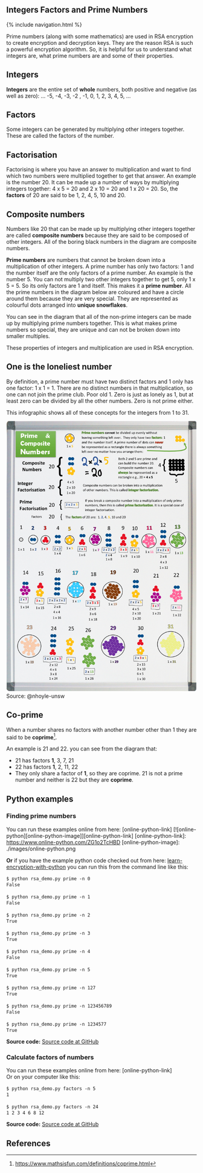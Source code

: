 ## Integers Factors and Prime Numbers

{% include navigation.html %}

Prime numbers (along with some mathematics) are used in RSA encryption to create encryption and decryption keys. They are the reason RSA is such a powerful encryption algorithm. So, it is helpful for us to understand what integers are, what prime numbers are and some of their properties.

## Integers

**Integers** are the entire set of **whole** numbers, both positive and negative (as well as zero): ... -5, -4, -3, -2 , -1, 0, 1, 2, 3, 4, 5, ...

## Factors

Some integers can be generated by multiplying other integers together. These are called the factors of the number.

## Factorisation

Factorising is where you have an answer to multiplication and want to find which two numbers were multiplied together to get that answer. An example is the number 20. It can be made up a number of ways by multiplying integers together: 4 x 5 = 20 and 2 x 10 = 20 and 1 x 20 = 20. So, the **factors** of 20 are said to be 1, 2, 4, 5, 10 and 20.

## Composite numbers

Numbers like 20 that can be made up by multiplying other integers together are called **composite numbers** because they are said to be composed of other integers. All of the boring black numbers in the diagram are composite numbers.

**Prime numbers** are numbers that cannot be broken down into a multiplication of other integers. A prime number has only two factors: 1 and the number itself are the only factors of a prime number. An example is the number 5. You can not multiply two other integers together to get 5, only 1 x 5 = 5. So its only factors are 1 and itself. This makes it a **prime number**. All the prime numbers in the diagram below are coloured and have a circle around them because they are very special. They are represented as colourful dots arranged into **unique snowflakes**.

You can see in the diagram that all of the non-prime integers can be made up by multiplying prime numbers together. This is what makes prime numbers so special, they are unique and can not be broken down into smaller multiples.

These properties of integers and multiplication are used in RSA encryption.

## One is the loneliest number

By definition, a prime number must have two distinct factors and 1 only has one factor: 1 x 1 = 1. There are no distinct numbers in that multiplication, so one can not join the prime club. Poor old 1. Zero is just as lonely as 1, but at least zero can be divided by all the other numbers. Zero is not prime either.

This infographic shows all of these concepts for the integers from 1 to 31.

![Integers, Factoring and Prime Numbers](./images/prime-factors.png)
Source: @nhoyle-unsw

## Co-prime

When a number shares no factors with another number other than 1 they are said to be **coprime**[^1].

An example is 21 and 22. you can see from the diagram that:

- 21 has factors **1**, 3, 7, 21
- 22 has factors **1**, 2, 11, 22
- They only share a factor of **1**, so they are coprime.
  21 is not a prime number and neither is 22 but they are **coprime**.

## Python examples

### Finding prime numbers

You can run these examples online from here: [online-python-link]
[![online-python][online-python-image]][online-python-link]
[online-python-link]: https://www.online-python.com/ZG1o2TcHBD
[online-python-image]: ./images/online-python.png

**Or** if you have the example python code checked out from here: [learn-encryption-with-python](https://github.com/nhoyle-unsw/learn-encryption-with-python/) you can run this from the command line like this:

```console
$ python rsa_demo.py prime -n 0
False

$ python rsa_demo.py prime -n 1
False

$ python rsa_demo.py prime -n 2
True

$ python rsa_demo.py prime -n 3
True

$ python rsa_demo.py prime -n 4
False

$ python rsa_demo.py prime -n 5
True

$ python rsa_demo.py prime -n 127
True

$ python rsa_demo.py prime -n 123456789
False

$ python rsa_demo.py prime -n 1234577
True

```

**Source code:** [Source code at GitHub](https://github.com/nhoyle-unsw/learn-encryption-with-python/blob/main/primes.py#L8)

### Calculate factors of numbers

You can run these examples online from here: [online-python-link]  
Or on your computer like this:

```console
$ python rsa_demo.py factors -n 5
1

$ python rsa_demo.py factors -n 24
1 2 3 4 6 8 12
```

**Source code:** [Source code at GitHub](https://github.com/nhoyle-unsw/learn-encryption-with-python/blob/main/factors.py#L36)

## References

[^1]: <https://www.mathsisfun.com/definitions/coprime.html>

